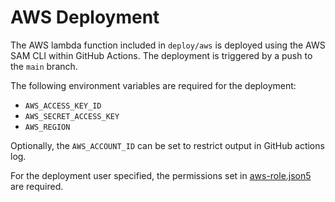 # AWS Deployment

The AWS lambda function included in `deploy/aws` is deployed using the AWS SAM CLI within GitHub Actions. The deployment is triggered by a push to the `main` branch.

The following environment variables are required for the deployment:
- `AWS_ACCESS_KEY_ID`
- `AWS_SECRET_ACCESS_KEY`
- `AWS_REGION`

Optionally, the `AWS_ACCOUNT_ID` can be set to restrict output in GitHub actions log.

For the deployment user specified, the permissions set in [aws-role.json5](./resources/aws-role.json5) are required.
